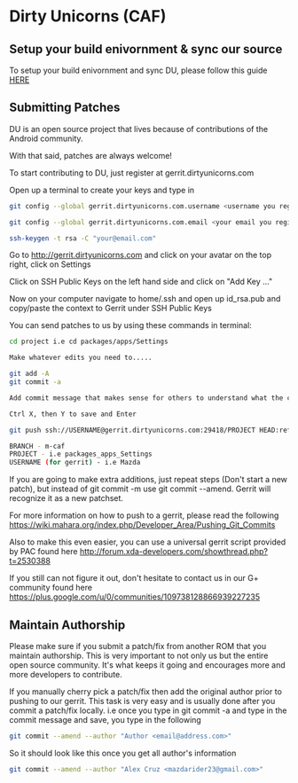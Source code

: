 # Dirty Unicorns (CAF) #

## Setup your build enivornment & sync our source ##

To setup your build enivornment and sync DU, please follow this guide [HERE](http://forum.xda-developers.com/chef-central/android/tutorial-compile-lollipop-ubuntu-t2929410)

## Submitting Patches ##

DU is an open source project that lives because of contributions of the Android community.

With that said, patches are always welcome!

To start contributing to DU, just register at gerrit.dirtyunicorns.com

Open up a terminal to create your keys and type in

```bash
git config --global gerrit.dirtyunicorns.com.username <username you registered with>

git config --global gerrit.dirtyunicorns.com.email <your email you registered with>

ssh-keygen -t rsa -C "your@email.com"
```

Go to http://gerrit.dirtyunicorns.com and click on your avatar on the top right, click on Settings

Click on SSH Public Keys on the left hand side and click on "Add Key ..."

Now on your computer navigate to home/.ssh and open up id_rsa.pub and copy/paste the context to Gerrit under SSH Public Keys

You can send patches to us by using these commands in terminal:

```bash
cd project i.e cd packages/apps/Settings

Make whatever edits you need to.....

git add -A
git commit -a

Add commit message that makes sense for others to understand what the commit is for

Ctrl X, then Y to save and Enter

git push ssh://USERNAME@gerrit.dirtyunicorns.com:29418/PROJECT HEAD:refs/for/BRANCH

BRANCH - m-caf
PROJECT - i.e packages_apps_Settings
USERNAME (for gerrit) - i.e Mazda
```

If you are going to make extra additions, just repeat steps (Don't start a new patch), but instead of git commit -m
use git commit --amend. Gerrit will recognize it as a new patchset.

For more information on how to push to a gerrit, please read the following
https://wiki.mahara.org/index.php/Developer_Area/Pushing_Git_Commits

Also to make this even easier, you can use a universal gerrit script provided by PAC found here
http://forum.xda-developers.com/showthread.php?t=2530388

If you still can not figure it out, don't hesitate to contact us in our G+ community found here
https://plus.google.com/u/0/communities/109738128866939227235

## Maintain Authorship ##
Please make sure if you submit a patch/fix from another ROM that you maintain authorship. This is very important to not only us 
but the entire open source community. It's what keeps it going and encourages more and more developers to contribute.

If you manually cherry pick a patch/fix then add the original author prior to pushing to our gerrit. This task is very easy and is
usually done after you commit a patch/fix locally. i.e once you type in git commit -a and type in the commit message and save, you
type in the following

```bash
git commit --amend --author "Author <email@address.com>"
```

So it should look like this once you get all author's information

```bash
git commit --amend --author "Alex Cruz <mazdarider23@gmail.com>"
```
